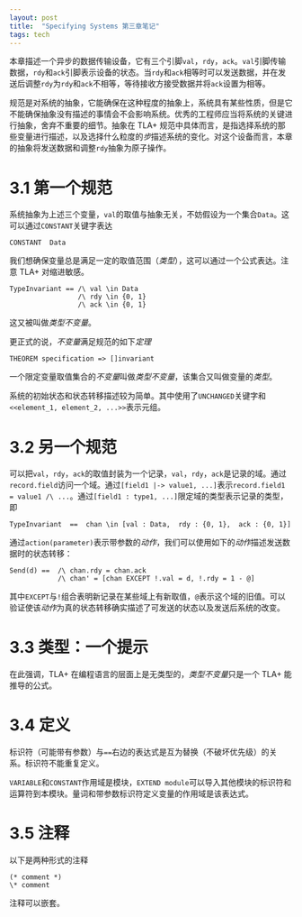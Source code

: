 ```yaml
---
layout: post
title:  "Specifying Systems 第三章笔记"
tags: tech
---
```


本章描述一个异步的数据传输设备，它有三个引脚`val`，`rdy`，`ack`。`val`引脚传输数据，`rdy`和`ack`引脚表示设备的状态。当`rdy`和`ack`相等时可以发送数据，并在发送后调整`rdy`为`rdy`和`ack`不相等，等待接收方接受数据并将`ack`设置为相等。

规范是对系统的抽象，它能确保在这种程度的抽象上，系统具有某些性质，但是它不能确保抽象没有描述的事情会不会影响系统。优秀的工程师应当将系统的关键进行抽象，舍弃不重要的细节。抽象在 TLA+ 规范中具体而言，是指选择系统的那些变量进行描述，以及选择什么粒度的*步*描述系统的变化。对这个设备而言，本章的抽象将发送数据和调整`rdy`抽象为原子操作。

# 3.1 第一个规范

系统抽象为上述三个变量，`val`的取值与抽象无关，不妨假设为一个集合`Data`。这可以通过`CONSTANT`关键字表达
```
CONSTANT  Data
```
我们想确保变量总是满足一定的取值范围（*类型*），这可以通过一个公式表达。注意 TLA+ 对缩进敏感。
```
TypeInvariant == /\ val \in Data
                 /\ rdy \in {0, 1}
                 /\ ack \in {0, 1}
```
这又被叫做*类型不变量*。

更正式的说，*不变量*满足规范的如下*定理*
```
THEOREM specification => []invariant
```
一个限定变量取值集合的*不变量*叫做*类型不变量*，该集合又叫做变量的*类型*。

系统的初始状态和状态转移描述较为简单。其中使用了`UNCHANGED`关键字和`<<element_1, element_2, ...>>`表示元组。

# 3.2 另一个规范

可以把`val`，`rdy`，`ack`的取值封装为一个记录，`val`，`rdy`，`ack`是记录的域。通过`record.field`访问一个域。通过`[field1 |-> value1, ...]`表示`record.field1 = value1 /\ ...`。通过`[field1 : type1, ...]`限定域的类型表示记录的类型，即
```
TypeInvariant  ==  chan \in [val : Data,  rdy : {0, 1},  ack : {0, 1}]
```
通过`action(parameter)`表示带参数的*动作*，我们可以使用如下的*动作*描述发送数据时的状态转移：
```
Send(d) ==  /\ chan.rdy = chan.ack
            /\ chan' = [chan EXCEPT !.val = d, !.rdy = 1 - @]
```
其中`EXCEPT`与`!`组合表明新记录在某些域上有新取值，`@`表示这个域的旧值。可以验证使该*动作*为真的状态转移确实描述了可发送的状态以及发送后系统的改变。

# 3.3 类型：一个提示

在此强调，TLA+ 在编程语言的层面上是无类型的，*类型不变量*只是一个 TLA+ 能推导的公式。

# 3.4 定义

标识符（可能带有参数）与`==`右边的表达式是互为替换（不破坏优先级）的关系。标识符不能重复定义。

`VARIABLE`和`CONSTANT`作用域是模块，`EXTEND module`可以导入其他模块的标识符和运算符到本模块。量词和带参数标识符定义变量的作用域是该表达式。

# 3.5 注释

以下是两种形式的注释
```
(* comment *)
\* comment
```
注释可以嵌套。

